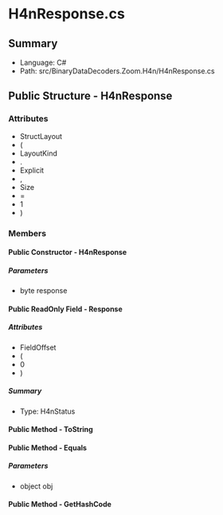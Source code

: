 ﻿# H4nResponse.cs

## Summary

* Language: C#
* Path: src/BinaryDataDecoders.Zoom.H4n/H4nResponse.cs

## Public Structure - H4nResponse

### Attributes

 - StructLayout
 - (
 - LayoutKind
 - .
 - Explicit
 - ,
 - Size
 - =
 - 1
 - )

### Members

#### Public Constructor - H4nResponse

#####  Parameters

 - byte response 

#### Public ReadOnly Field - Response

##### Attributes

 - FieldOffset
 - (
 - 0
 - )

##### Summary

 * Type: H4nStatus 

#### Public Method - ToString


#### Public Method - Equals

#####  Parameters

 - object obj 

#### Public Method - GetHashCode


